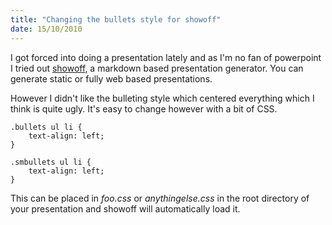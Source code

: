 ```yaml
--- 
title: "Changing the bullets style for showoff"
date: 15/10/2010
--- 
```


I got forced into doing a presentation lately and as I'm no
fan of powerpoint I tried out [showoff](http://github.com/schacon/showoff),
a markdown based presentation generator. You can generate static or
fully web based presentations.

However I didn't like the bulleting style which centered everything 
which I think is quite ugly. It's easy to change however
with a bit of CSS.


    .bullets ul li {
        text-align: left;
    }

    .smbullets ul li {
        text-align: left;
    }

This can be placed in *foo.css* or *anythingelse.css* in the root
directory of your presentation and showoff will automatically load
it.


